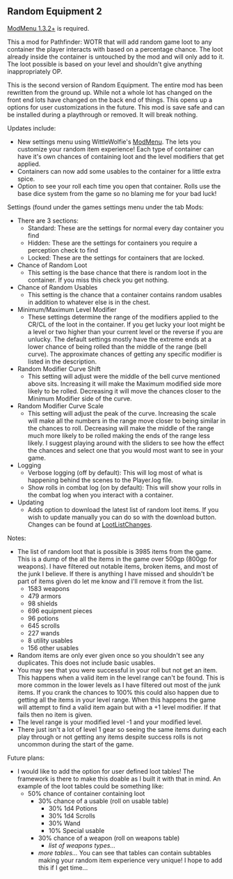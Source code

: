 ## Random Equipment 2

 [ModMenu 1.3.2+](https://github.com/WittleWolfie/ModMenu/releases) is required.

 This a mod for Pathfinder: WOTR that will add random game loot to any container the player interacts with based on a percentage chance. The loot already inside the container is untouched by the mod and will only add to it. The loot possible is based on your level and shouldn't give anything inappropriately OP.

 This is the second version of Random Equipment. The entire mod has been rewritten from the ground up. While not a whole lot has changed on the front end
 lots have changed on the back end of things. This opens up a options for user customizations in the future.  This mod is save safe and can be installed 
 during a playthrough or removed. It will break nothing.
 
 Updates include:
 * New settings menu using WittleWolfie's [ModMenu](https://github.com/WittleWolfie/ModMenu/releases). The lets you customize your random item experience!
	Each type of container can have it's own chances of containing loot and the level modifiers that get applied.
 * Containers can now add some usables to the container for a little extra spice.
 * Option to see your roll each time you open that container. Rolls use the base dice system from the game so no blaming me for your bad luck!

 Settings (found under the games settings menu under the tab Mods:
 * There are 3 sections:
	* Standard: These are the settings for  normal every day container you find
	* Hidden: These are the settings for containers you require a perception check to find
	* Locked: These are the settings for containers that are locked.
 * Chance of Random Loot
	* This setting is the base chance that there is random loot in the container. If you miss this check you get nothing.
 * Chance of Random Usables
	* This setting is the chance that a container contains random usables in addition to whatever else is in the chest.
 * Minimum/Maximum Level Modifier
	* These settings determine the range of the modifiers applied to the CR/CL of the loot in the container. If you get lucky your loot might be a level or two
	  higher than your current level or the reverse if you are unlucky. The default settings mostly have the extreme ends at a lower chance of being rolled than
	  the middle of the range (bell curve). The approximate chances of getting any specific modifier is listed in the description. 
 * Random Modifier Curve Shift
	* This setting will adjust were the middle of the bell curve mentioned above sits. Increasing it will make the Maximum modified side more likely to be rolled.
	  Decreasing it will move the chances closer to the Minimum Modifier side of the curve.
 * Random Modifier Curve Scale
	* This setting will adjust the peak of the curve. Increasing the scale will make all the numbers in the range move closer to being similar in the chances to roll.
	  Decreasing will make the middle of the range much more likely to be rolled making the ends of the range less likely. I suggest playing around with the sliders
	  to see how the effect the chances and select one that you would most want to see in your game.
 * Logging
   	* Verbose logging (off by default): This will log most of what is happening behind the scenes to the Player.log file.
   	* Show rolls in combat log (on by default): This will show your rolls in the combat log when you interact with a container.
 * Updating
	* Adds option to download the latest list of random loot items. If you wish to update manually you can do so with the download button. Changes can be found
	  at [LootListChanges](https://github.com/thehambeard/RandomEquipment/blob/main/LootListChanges.md).
   	  
 Notes:
 * The list of random loot that is possible is 3985 items from the game. This is a dump of the all the items in the game over 500gp (800gp for weapons). I have filtered out notable items, broken items, and most of the junk I believe.
   If there is anything I have missed and shouldn't be part of items given do let me know and I'll remove it from the list.
	* 1583 weapons
	* 479 armors
	* 98 shields
	* 696 equipment pieces
	* 96 potions
	* 645 scrolls
	* 227 wands
	* 8 utility usables
	* 156 other usables
 * Random items are only ever given once so you shouldn't see any duplicates. This does not include basic usables.
 * You may see that you were successful in your roll but not get an item. This happens when a valid item in the level range can't be found. This is more common in the lower levels as I have filtered out
   most of the junk items. If you crank the chances to 100% this could also happen due to getting all the items in your level range. When this happens the game will attempt to find a valid item again but
   with a +1 level modifier. If that fails then no item is given. 
 * The level range is your modified level -1 and your modified level.
 * There just isn't a lot of level 1 gear so seeing the same items during each play through or not getting any items despite success rolls is not uncommon during the start of the game. 
	 
 Future plans:
 * I would like to add the option for user defined loot tables! The framework is there to make this doable as I built it with that in mind. An example of the loot tables could be something like:
	* 50% chance of container containing loot
	  * 30% chance of a usable (roll on usable table)
		* 30% 1d4 Potions
		* 30% 1d4 Scrolls
		* 30% Wand
		* 10% Special usable
	  * 30% chance of a weapon (roll on weapons table)
		* *list of weapons types...*
	  * *more tables...*
    You can see that tables can contain subtables making your random item experience very unique! I hope to add this if I get time...

